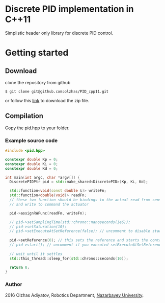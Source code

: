 # Discrete PID implementation in C++11

Simplistic header only library for discrete PID control.

# Getting started
## Download
clone the repository from github
```
$ git clone git@github.com:olzhas/PID_cpp11.git
```

or follow this [link](https://github.com/olzhas/PID_cpp11/archive/master.zip) to download the zip file.

## Compilation
Copy the pid.hpp to your folder.

### Example source code 
```cpp
#include <pid.hpp>

constexpr double Kp = 0;
constexpr double Ki = 0;
constexpr double Kd = 0;

int main(int argc, char *argv[]) {
  DiscretePIDPtr pid = std::make_shared<DiscretePID>(Kp, Ki, Kd);

  std::function<void(const double &)> writeFn;
  std::function<double(void)> readFn;
  // these two function should be bindings to the actual read from sensor
  // and write to command the actuator

  pid->assignRWFunc(readFn, writeFn);

  // pid->setSamplingTime(std::chrono::nanoseconds(1e6));
  // pid->setSaturation(10);
  // pid->setExecuteAtSetReference(false); // uncomment to disable start at void setReference(double)
  
  pid->setReference(0); // this sets the reference and starts the control action
  // pid->start(); // uncomment if you executed setExecuteAtSetReference(false)
  
  // wait until it settles
  std::this_thread::sleep_for(std::chrono::seconds(10));

  return 0;
}
```

### Author
2016 Olzhas Adiyatov, Robotics Department, [Nazarbayev University](http://nu.edu.kz/).
